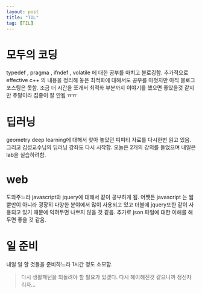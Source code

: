 ```yaml
---
layout: post
title: "TIL"
tag: [TIL]
---
```

# 모두의 코딩
typedef , pragma , ifndef , volatile 에 대한 공부를 마치고 블로깅함.
추가적으로 effective c++ 의 내용을 정리해 놓은 최적화에 대해서도 공부를 마쳣지만 아직 블로그 포스팅은 못함.
조금 더 시간을 쪼개서 최적화 부분까지 이야기를 했으면 좋았을것 같지만 주말이라 집중이 잘 안됨 ㅠㅠ

# 딥러닝
geometry deep learning에 대해서 찾아 놓았던 피피티 자료를 다시한번 읽고 있음.
그리고 김성교수님의 딥러닝 강좌도 다시 시작함. 오늘은 2개의 강의를 들었으며 내일은 lab을 실습하려함.

# web 
도와주느라 javascript와 jquery에 대해서 같이 공부하게 됨. 어쨋든 javascript 는 웹 뿐만이 아니라
굉장히 다양한 분야에서 많이 사용되고 있고 더불에 jquery또한 같이 사용되고 있기 때문에 익혀두면 나쁘지 않을 것 같음.
추가로 json 파일에 대한 이해를 해두면 좋을 것 같음.

# 일 준비
내일 일 할 것들을 준비하느라 1시간 정도 소모함.

> 다시 생활패턴을 되돌려야 할 필요가 있겠다. 다시 헤이해진것 같으니까 정신차리자... 